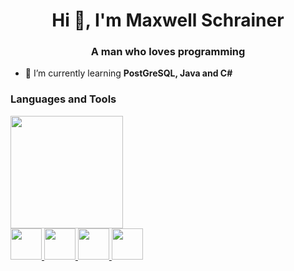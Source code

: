 <h1 align="center">Hi 👋, I'm Maxwell Schrainer</h1>
<h3 align="center">A man who loves programming</h3>

- 🌱 I’m currently learning **PostGreSQL, Java and C#**

<h3 align="left">Languages and Tools</h3>

<img height="180em" src="https://github-readme-stats-git-masterrstaa-rickstaa.vercel.app/api/top-langs/?username=maxwellschrainer&layout=compact&langs_count=7&theme=dracula"/>

<div>
  <a href="https://html.spec.whatwg.org/multipage/">
  <img height="50px" src="https://cdn.jsdelivr.net/gh/devicons/devicon@latest/icons/html5/html5-original.svg" />
  </a>
  <a href="https://www.w3.org/Style/CSS/">
  <img height="50px" src="https://cdn.jsdelivr.net/gh/devicons/devicon@latest/icons/css3/css3-original.svg" />
  </a>
  <a href="https://www.oracle.com/java/">
    <img height="50px "src="https://cdn.jsdelivr.net/gh/devicons/devicon@latest/icons/java/java-original.svg" />
  </a>
  <a href="https://dotnet.microsoft.com/en-us/languages/csharp">
   <img height="50px" src="https://cdn.jsdelivr.net/gh/devicons/devicon@latest/icons/csharp/csharp-original.svg" />
  </a>
</div>

